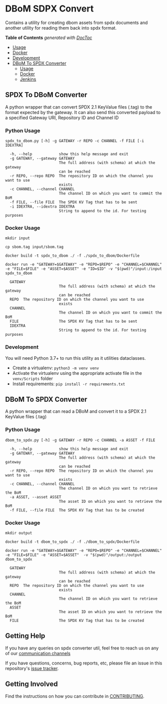 # DBoM SDPX Convert

Contains a utility for creating dbom assets from spdx documents and another utility for reading them back into spdx format.

<!-- START doctoc generated TOC please keep comment here to allow auto update -->
<!-- DON'T EDIT THIS SECTION, INSTEAD RE-RUN doctoc TO UPDATE -->
**Table of Contents**  *generated with [DocToc](https://github.com/thlorenz/doctoc)*

  - [Usage](#usage)
  - [Docker](#docker)
  - [Development](#development)
- [DBoM To SPDX Converter](#dbom-to-spdx-converter)
  - [Usage](#usage-1)
  - [Docker](#docker-1)
  - [Jenkins](#jenkins)

<!-- END doctoc generated TOC please keep comment here to allow auto update -->


## SPDX To DBoM Converter
A python wrapper that can convert SPDX 2.1 KeyValue files (.tag) to the format expected by the gateway. It can also send this converted payload to a specified Gateway URI, Repository ID and Channel ID

### Python Usage

    spdx_to_dbom.py [-h] -g GATEWAY -r REPO -c CHANNEL -f FILE [-i IDEXTRA]
    
      -h, --help            show this help message and exit
      -g GATEWAY, --gateway GATEWAY
                            The full address (with schema) at which the gateway
                            can be reached
      -r REPO, --repo REPO  The repository ID on which the channel you want to use
                            exists
      -c CHANNEL, --channel CHANNEL
                            The channel ID on which you want to commit the BoM
      -f FILE, --file FILE  The SPDX KV Tag that has to be sent
      -i IDEXTRA, --idextra IDEXTRA
                            String to append to the id. For testing purposes

### Docker Usage

    mkdir input

    cp sbom.tag input/sbom.tag

    docker build -t spdx_to_dbom ./ -f ./spdx_to_dbom/Dockerfile

    docker run -e "GATEWAY=$GATEWAY" -e "REPO=$REPO" -e "CHANNEL=$CHANNEL" -e "FILE=$FILE" -e "ASSET=$ASSET" -e "ID=$ID" -v "$(pwd)"/input:/input spdx_to_dbom
    
      GATEWAY
                            The full address (with schema) at which the gateway
                            can be reached
      REPO  The repository ID on which the channel you want to use
                            exists
      CHANNEL
                            The channel ID on which you want to commit the BoM
      FILE                  The SPDX KV Tag that has to be sent
      IDEXTRA
                            String to append to the id. For testing purposes

### Development

You will need Python 3.7+ to run this utility as it utilities dataclasses.

 - Create a virtualenv: `python3 -m venv venv`
 - Activate the virtualenv using the appropriate activate file in the `venv/Scripts` folder
 - Install requirements: `pip install -r requirements.txt`

## DBoM To SPDX Converter
A python wrapper that can read a DBoM and convert it to a SPDX 2.1 KeyValue files (.tag) 

### Python Usage

    dbom_to_spdx.py [-h] -g GATEWAY -r REPO -c CHANNEL -a ASSET -f FILE 
    
      -h, --help            show this help message and exit
      -g GATEWAY, --gateway GATEWAY
                            The full address (with schema) at which the gateway
                            can be reached
      -r REPO, --repo REPO  The repository ID on which the channel you want to use
                            exists
      -c CHANNEL, --channel CHANNEL
                            The channel ID on which you want to retrieve the BoM
      -a ASSET, --asset ASSET
                            The asset ID on which you want to retrieve the BoM
      -f FILE, --file FILE  The SPDX KV Tag that has to be created

### Docker Usage

    mkdir output

    docker build -t dbom_to_spdx ./ -f ./dbom_to_spdx/Dockerfile

    docker run -e "GATEWAY=$GATEWAY" -e "REPO=$REPO" -e "CHANNEL=$CHANNEL" -e "FILE=$FILE" -e "ASSET=$ASSET"  -v "$(pwd)"/output:/output dbom_to_spdx
    
      GATEWAY
                            The full address (with schema) at which the gateway
                            can be reached
      REPO  The repository ID on which the channel you want to use
                            exists
      CHANNEL
                            The channel ID on which you want to retrieve the BoM
      ASSET
                            The asset ID on which you want to retrieve the BoM
      FILE                  The SPDX KV Tag that has to be created

## Getting Help

If you have any queries on spdx converter util, feel free to reach us on any of our [communication channels](https://github.com/DBOMproject/community/blob/master/COMMUNICATION.md) 

If you have questions, concerns, bug reports, etc, please file an issue in this repository's [issue tracker](https://github.com/DBOMproject/tools/issues).

## Getting Involved

Find the instructions on how you can contribute in [CONTRIBUTING](../CONTRIBUTING.md).